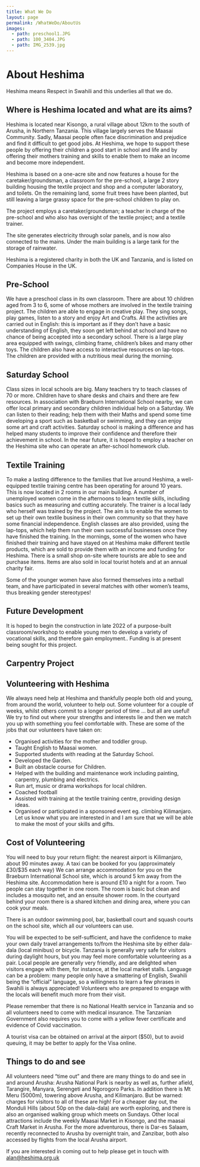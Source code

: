 ```yaml
---
title: What We Do
layout: page
permalink: /WhatWeDo/AboutUs
images:
  - path: preschool1.JPG
  - path: 100_3404.JPG
  - path: IMG_2539.jpg
---
```


# About Heshima

Heshima means Respect in Swahili and this underlies all that we do.

## Where is Heshima located and what are its aims?

Heshima is located near Kisongo, a rural village about 12km to the south of Arusha,
in Northern Tanzania. This village largely serves the Maasai Community. Sadly,
Maasai people often face discrimination and prejudice and find it difficult to get good
jobs. At Heshima, we hope to support these people by offering their children a good
start in school and life and by offering their mothers training and skills to enable them
to make an income and become more independent.

Heshima is based on a one-acre site and now features a house for the
caretaker/groundsman, a classroom for the pre-school, a large 2 story building
housing the textile project and shop and a computer laboratory, and toilets. On the
remaining land, some fruit trees have been planted, but still leaving a large grassy
space for the pre-school children to play on.

The project employs a caretaker/groundsman; a teacher in charge of the pre-school
and who also has oversight of the textile project; and a textile trainer.

The site generates electricity through solar panels, and is now also connected to the
mains. Under the main building is a large tank for the storage of rainwater.

Heshima is a registered charity in both the UK and Tanzania, and is listed on
Companies House in the UK.

## Pre-School

We have a preschool class in its own classroom. There are about 10 children aged
from 3 to 6, some of whose mothers are involved in the textile training project. The
children are able to engage in creative play. They sing songs, play games, listen to a
story and enjoy Art and Crafts. All the activities are carried out in English: this is
important as if they don’t have a basic understanding of English, they soon get left
behind at school and have no chance of being accepted into a secondary school.
There is a large play area equipped with swings, climbing frame, children’s bikes and
many other toys. The children also have access to interactive resources on lap-tops.
The children are provided with a nutritious meal during the morning.

## Saturday School

Class sizes in local schools are big. Many teachers try to teach classes of 70 or
more. Children have to share desks and chairs and there are few resources. In
association with Braeburn International School nearby, we can offer local primary
and secondary children individual help on a Saturday. We can listen to their reading;
help them with their Maths and spend some time developing a sport such as
basketball or swimming, and they can enjoy some art and craft activities. Saturday
school is making a difference and has helped many students to improve their
confidence and therefore their achievement in school. In the near future, it is hoped
to employ a teacher on the Heshima site who can operate an after-school homework
club.

## Textile Training

To make a lasting difference to the families that live around Heshima, a well-
equipped textile training centre has been operating for around 10 years. This is now
located in 2 rooms in our main building. A number of unemployed women come in
the afternoons to learn textile skills, including basics such as measuring and cutting
accurately. The trainer is a local lady who herself was trained by the project. The aim
is to enable the women to set up their own textile business in their own community
so that they have some financial independence. English classes are also provided,
using the lap-tops, which help them run their own successful businesses once they
have finished the training. In the mornings, some of the women who have finished
their training and have stayed on at Heshima make different textile products, which
are sold to provide them with an income and funding for Heshima. There is a small
shop on-site where tourists are able to see and purchase items. Items are also sold
in local tourist hotels and at an annual charity fair.

Some of the younger women have also formed themselves into a netball team, and
have participated in several matches with other women’s teams, thus breaking
gender stereotypes!

## Future Development

It is hoped to begin the construction in late 2022 of a purpose-built
classroom/workshop to enable young men to develop a variety of vocational skills,
and therefore gain employment.. Funding is at present being sought for this project.

## Carpentry Project

## Volunteering with Heshima

We always need help at Heshima and thankfully people both old and young, from
around the world, volunteer to help out. Some volunteer for a couple of weeks, whilst
others commit to a longer period of time … but all are useful! We try to find out
where your strengths and interests lie and then we match you up with something you
feel comfortable with. These are some of the jobs that our volunteers have taken on:

- Organised activities for the mother and toddler group.
- Taught English to Maasai women.
- Supported students with reading at the Saturday School.
- Developed the Garden.
- Built an obstacle course for Children.
- Helped with the building and maintenance work including painting, carpentry,
  plumbing and electrics.
- Run art, music or drama workshops for local children.
- Coached football
- Assisted with training at the textile training centre, providing design ideas.
- Organised or participated in a sponsored event eg. climbing Kilimanjaro.
  Let us know what you are interested in and I am sure that we will be able to
  make the most of your skills and gifts.

## Cost of Volunteering

You will need to buy your return flight: the nearest airport is Kilimanjaro, about 90
minutes away. A taxi can be booked for you (approximately £30/$35 each way)
We can arrange accommodation for you on the Braeburn International School site,
which is around 5 km away from the Heshima site. Accommodation here is around
£10 a night for a room. Two people can stay together in one room. The room is basic
but clean and includes a mosquito net, and an ensuite shower room. In the courtyard
behind your room there is a shared kitchen and dining area, where you can cook
your meals.

There is an outdoor swimming pool, bar, basketball court and squash courts on the
school site, which all our volunteers can use.

You will be expected to be self-sufficient, and have the confidence to make your own
daily travel arrangements to/from the Heshima site by either dala-dala (local minibus)
or bicycle. Tanzania is generally very safe for visitors during daylight hours, but you
may feel more comfortable volunteering as a pair. Local people are generally very
friendly, and are delighted when visitors engage with them, for instance, at the local
market stalls. Language can be a problem: many people only have a smattering of
English, Swahili being the “official” language, so a willingness to learn a few phrases
in Swahili is always appreciated! Volunteers who are prepared to engage with the
locals will benefit much more from their visit.

Please remember that there is no National Health service in Tanzania and so all
volunteers need to come with medical insurance. The Tanzanian Government also
requires you to come with a yellow fever certificate and evidence of Covid
vaccination.

A tourist visa can be obtained on arrival at the airport ($50), but to avoid queuing, it
may be better to apply for the Visa online.

## Things to do and see

All volunteers need “time out” and there are many things to do and see in and
around Arusha: Arusha National Park is nearby as well as, further afield, Tarangire,
Manyara, Serengeti and Ngorogoro Parks. In addition there is Mt Meru (5000m),
towering above Arusha, and Kilimanjaro. But be warned: charges for visitors to all of
these are high! For a cheaper day out, the Monduli Hills (about 50p on the dala-dala)
are worth exploring, and there is also an organised walking group which meets on
Sundays. Other local attractions include the weekly Maasai Market in Kisongo, and
the maasai Craft Market in Arusha. For the more adventurous, there is Dar-es
Salaam, recently reconnected to Arusha by overnight train, and Zanzibar, both also
accessed by flights from the local Arusha airport.

If you are interested in coming out to help please get in touch with
alan@heshima.org.uk
